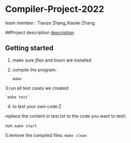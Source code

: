 # Compiler-Project-2022
team member : Tianze Zhang,Xiaolei Zhang

##Project description
[description](https://github.com/tomztz/Compiler-Project-2022/master/project.pdf)
## Getting started
1. make sure jflex and bison are installed
2. compile the program:
  
    `make`

3.run all test cases we created:

    `make test`

4. to test your own code:Z

replace the content in test.txt to the code you want to test\

run:
    `make start`
 
5.remove the compiled files:
    `make clean`
